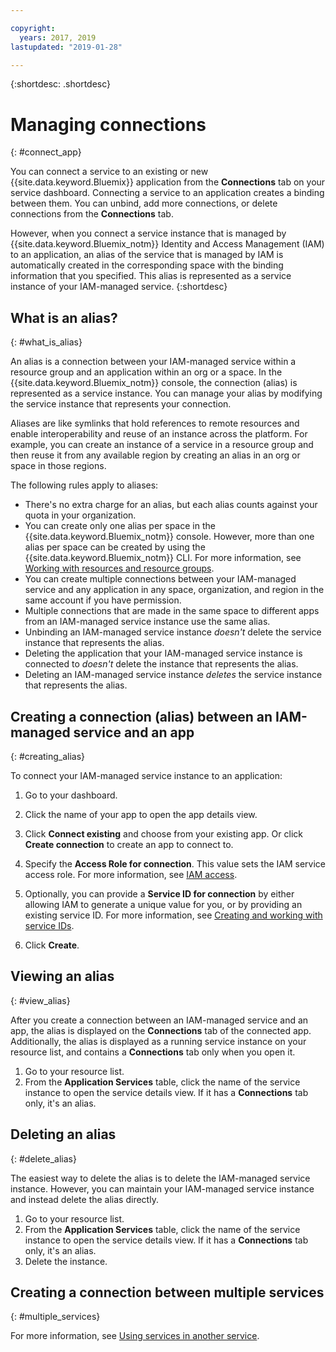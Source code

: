 ```yaml
---

copyright:
  years: 2017, 2019
lastupdated: "2019-01-28"

---
```


{:shortdesc: .shortdesc}

# Managing connections
{: #connect_app}

You can connect a service to an existing or new {{site.data.keyword.Bluemix}} application from the **Connections** tab on your service dashboard. Connecting a service to an application creates a binding between them. You can unbind, add more connections, or delete connections from the **Connections** tab.

However, when you connect a service instance that is managed by {{site.data.keyword.Bluemix_notm}} Identity and Access Management (IAM) to an application, an alias of the service that is managed by IAM is automatically created in the corresponding space with the binding information that you specified. This alias is represented as a service instance of your IAM-managed service.
{:shortdesc}

## What is an alias?
{: #what_is_alias}

An alias is a connection between your IAM-managed service within a resource group and an application within an org or a space. In the {{site.data.keyword.Bluemix_notm}} console, the connection (alias) is represented as a service instance. You can manage your alias by modifying the service instance that represents your connection.

Aliases are like symlinks that hold references to remote resources and enable interoperability and reuse of an instance across the platform. For example, you can create an instance of a service in a resource group and then reuse it from any available region by creating an alias in an org or space in those regions.

The following rules apply to aliases:

* There's no extra charge for an alias, but each alias counts against your quota in your organization.
* You can create only one alias per space in the {{site.data.keyword.Bluemix_notm}} console. However, more than one alias per space can be created by using the {{site.data.keyword.Bluemix_notm}} CLI. For more information, see [Working with resources and resource groups](/docs/cli/reference/ibmcloud?topic=cloud-cli-ibmcloud_commands_resource).
* You can create multiple connections between your IAM-managed service and any application in any space, organization, and region in the same account if you have permission.
* Multiple connections that are made in the same space to different apps from an IAM-managed service instance use the same alias.
* Unbinding an IAM-managed service instance *doesn't* delete the service instance that represents the alias.
* Deleting the application that your IAM-managed service instance is connected to *doesn't* delete the instance that represents the alias.
* Deleting an IAM-managed service instance *deletes* the service instance that represents the alias.

## Creating a connection (alias) between an IAM-managed service and an app
{: #creating_alias}

To connect your IAM-managed service instance to an application:

1. Go to your dashboard.

2. Click the name of your app to open the app details view.

3. Click **Connect existing** and choose from your existing app. Or click **Create connection** to create an app to connect to.

4. Specify the **Access Role for connection**. This value sets the IAM service access role. For more information, see [IAM access](/docs/iam?topic=iam-userroles).

5. Optionally, you can provide a **Service ID for connection** by either allowing IAM to generate a unique value for you, or by providing an existing service ID. For more information, see [Creating and working with service IDs](/docs/iam?topic=iam-serviceids).

6. Click **Create**.

## Viewing an alias
{: #view_alias}

After you create a connection between an IAM-managed service and an app, the alias is displayed on the **Connections** tab of the connected app. Additionally, the alias is displayed as a running service instance on your resource list, and contains a **Connections** tab only when you open it.

1. Go to your resource list.
2. From the **Application Services** table, click the name of the service instance to open the service details view. If it has a **Connections** tab only, it's an alias.

## Deleting an alias
{: #delete_alias}

The easiest way to delete the alias is to delete the IAM-managed service instance. However, you can maintain your IAM-managed service instance and instead delete the alias directly.

1. Go to your resource list.
2. From the **Application Services** table, click the name of the service instance to open the service details view. If it has a **Connections** tab only, it's an alias.
3. Delete the instance.

## Creating a connection between multiple services
{: #multiple_services}

For more information, see [Using services in another service](/docs/resources?topic=resources-s2s_binding).
